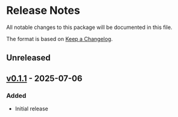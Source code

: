 # Release Notes

All notable changes to this package will be documented in this file.

The format is based on [Keep a Changelog](https://keepachangelog.com/en/1.0.0/).

## Unreleased

## [v0.1.1](https://github.com/JuliaIO/ChunkCodecs.jl/tree/LibAec-v0.1.1) - 2025-07-06

### Added

- Initial release
